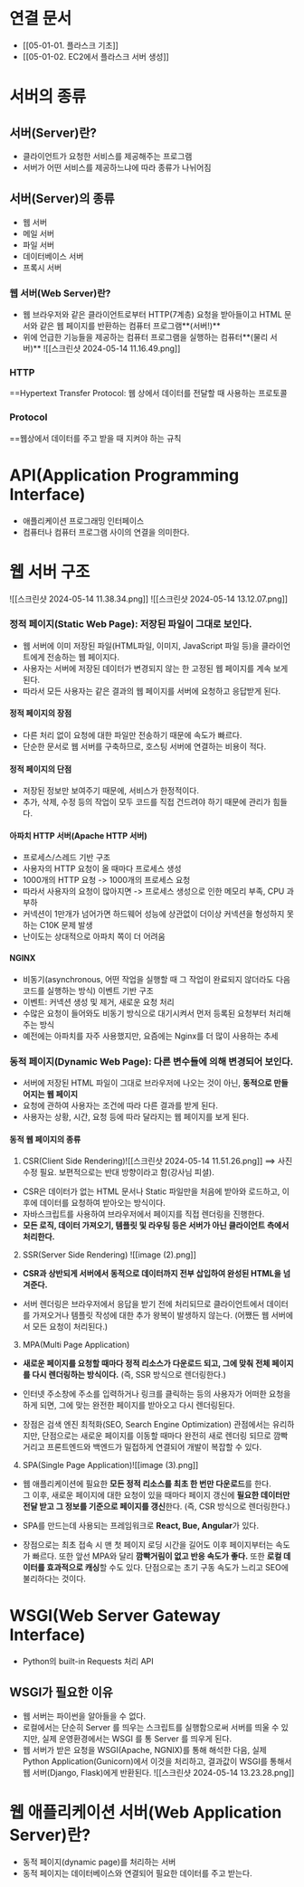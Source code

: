 # 연결 문서
- [[05-01-01. 플라스크 기초]]
- [[05-01-02. EC2에서 플라스크 서버 생성]]



# 서버의 종류
## 서버(Server)란?
- 클라이언트가 요청한 서비스를 제공해주는 프로그램
- 서버가 어떤 서비스를 제공하느냐에 따라 종류가 나뉘어짐
## 서버(Server)의 종류
- 웹 서버
- 메일 서버
- 파일 서버
- 데이터베이스 서버
- 프록시 서버

### 웹 서버(Web Server)란?
- 웹 브라우저와 같은 클라이언트로부터 HTTP(7계층) 요청을 받아들이고 HTML 문서와 같은 웹 페이지를 반환하는 컴퓨터 프로그램**(서버!)**
- 위에 언급한 기능들을 제공하는 컴퓨터 프로그램을 실행하는 컴퓨터**(물리 서버)**
![[스크린샷 2024-05-14 11.16.49.png]]

### HTTP
==Hypertext Transfer Protocol: 웹 상에서 데이터를 전달할 때 사용하는 프로토콜

### Protocol
==웹상에서 데이터를 주고 받을 때 지켜야 하는 규칙


# API(Application Programming Interface)
- 애플리케이션 프로그래밍 인터페이스
- 컴퓨터나 컴퓨터 프로그램 사이의 연결을 의미한다.



# 웹 서버 구조
![[스크린샷 2024-05-14 11.38.34.png]]
![[스크린샷 2024-05-14 13.12.07.png]]
### 정적 페이지(Static Web Page): 저장된 파일이 그대로 보인다.
- 웹 서버에 이미 저장된 파일(HTML파일, 이미지, JavaScript 파일 등)을 클라이언트에게 전송하는 웹 페이지다.
- 사용자는 서버에 저장된 데이터가 변경되지 않는 한 고정된 웹 페이지를 계속 보게 된다.
- 따라서 모든 사용자는 같은 결과의  웹 페이지를 서버에 요청하고 응답받게 된다.
#### 정적 페이지의 장점
- 다른 처리 없이 요청에 대한 파일만 전송하기 때문에 속도가 빠르다.
- 단순한 문서로 웹 서버를 구축하므로, 호스팅 서버에 연결하는 비용이 적다.
#### 정적 페이지의 단점
- 저장된 정보만 보여주기 때문에, 서비스가 한정적이다.
- 추가, 삭제, 수정 등의 작업이 모두 코드를 직접 건드려야 하기 때문에 관리가 힘들다.
#### 아파치 HTTP 서버(Apache HTTP 서버)
- 프로세스/스레드 기반 구조
- 사용자의 HTTP 요청이 올 때마다 프로세스 생성
- 1000개의 HTTP 요청 -> 1000개의 프로세스 요청
- 따라서 사용자의 요청이 많아지면 -> 프로세스 생성으로 인한 메모리 부족, CPU 과부하
- 커넥션이 1만개가 넘어가면 하드웨어 성능에 상관없이 더이상 커넥션을 형성하지 못하는 C10K 문제 발생
- 난이도는 상대적으로 아파치 쪽이 더 어려움

#### NGINX
- 비동기(asynchronous, 어떤 작업을 실행할 때 그 작업이 완료되지 않더라도 다음 코드를 실행하는 방식) 이벤트 기반 구조
- 이벤트: 커넥션 생성 및 제거, 새로운 요청 처리
- 수많은 요청이 들어와도 비동기 방식으로 대기시켜서 먼저 등록된 요청부터 처리해주는 방식
- 예전에는 아파치를 자주 사용했지만, 요즘에는 Nginx를 더 많이 사용하는 추세





### 동적 페이지(Dynamic Web Page): 다른 변수들에 의해 변경되어 보인다.
- 서버에 저장된 HTML 파일이 그대로 브라우저에 나오는 것이 아닌, **동적으로 만들어지는 웹 페이지**
- 요청에 관하여 사용자는 조건에 따라 다른 결과를 받게 된다.
- 사용자는 상황, 시간, 요청 등에 따라 달라지는 웹 페이지를 보게 된다.

#### 동적 웹 페이지의 종류
1. CSR(Client Side Rendering)![[스크린샷 2024-05-14 11.51.26.png]] ==> 사진 수정 필요. 보편적으로는 반대 방향이라고 함(강사님 피셜).
- CSR은 데이터가 없는 HTML 문서나 Static 파일만을 처음에 받아와 로드하고, 이후에 데이터를 요청하여 받아오는 방식이다.
- 자바스크립트를 사용하여 브라우저에서 페이지를 직접 렌더링을 진행한다.
- **모든 로직, 데이터 가져오기, 템플릿 및 라우팅 등은 서버가 아닌 클라이언트 측에서 처리한다.**

2. SSR(Server Side Rendering)
![[image (2).png]]
- **CSR과 상반되게 서버에서 동적으로 데이터까지 전부 삽입하여 완성된 HTML을 넘겨준다.**

- 서버 렌더링은 브라우저에서 응답을 받기 전에 처리되므로 클라이언트에서 데이터를 가져오거나 템플릿 작성에 대한 추가 왕복이 발생하지 않는다. (어쨌든 웹 서버에서 모든 요청이 처리된다.)

3. MPA(Multi Page Application)
- **새로운 페이지를 요청할 때마다 정적 리소스가 다운로드 되고, 그에 맞춰 전체 페이지를 다시 렌더링하는 방식이다.** (즉, SSR 방식으로 렌더링한다.)

- 인터넷 주소창에 주소를 입력하거나 링크를 클릭하는 등의 사용자가 어떠한 요청을 하게 되면, 그에 맞는 완전한 페이지를 받아오고 다시 렌더링된다.

- 장점은 검색 엔진 최적화(SEO, Search Engine Optimization) 관점에서는 유리하지만, 단점으로는 새로운 페이지를 이동할 때마다 완전히 새로 렌더링 되므로 깜빡거리고 프론트엔드와 백엔드가 밀접하게 연결되어 개발이 복잡할 수 있다.


4. SPA(Single Page Application)![[image (3).png]]
- 웹 애플리케이션에 필요한 **모든 정적 리소스를 최초 한 번만 다운로드**를 한다.  
	그 이후, 새로운 페이지에 대한 요청이 있을 때마다 페이지 갱신에 **필요한 데이터만 전달 받고 그 정보를 기준으로 페이지를 갱신**한다. (즉, CSR 방식으로 렌더링한다.)

- SPA를 만드는데 사용되는 프레임워크로 **React, Bue, Angular**가 있다.

- 장점으로는 최초 접속 시 맨 첫 페이지 로딩 시간을 길어도 이후 페이지부터는 속도가 빠르다. 또한 앞선 MPA와 달리 **깜빡거림이 없고 반응 속도가 좋다.** 또한 **로컬 데이터를 효과적으로 캐싱**할 수도 있다. 단점으로는 초기 구동 속도가 느리고 SEO에 불리하다는 것이다.



# WSGI(Web Server Gateway Interface)
- Python의 built-in Requests 처리 API
## WSGI가 필요한 이유
- 웹 서버는 파이썬을 알아들을 수 없다.
- 로컬에서는 단순히 Server 를 띄우는 스크립트를 실행함으로써 서버를 띄울 수 있지만, 실제 운영환경에서는 WSGI 를 통 Server 를 띄우게 된다.
- 웹 서버가 받은 요청을 WSGI(Apache, NGNIX)를 통해 해석한 다음, 실제 Python Application(Gunicorn)에서 이것을 처리하고, 결과값이 WSGI를 통해서 웹 서버(Django, Flask)에게 반환된다. 
![[스크린샷 2024-05-14 13.23.28.png]]

# 웹 애플리케이션 서버(Web Application Server)란?
- 동적 페이지(dynamic page)를 처리하는 서버
- 동적 페이지는 데이터베이스와 연결되어 필요한 데이터를 주고 받는다.










